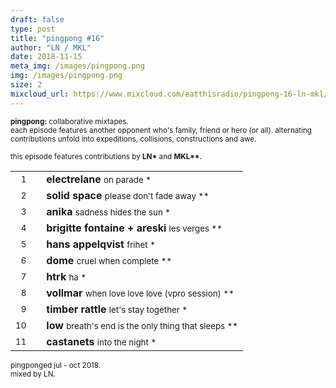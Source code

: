 ```yaml
---
draft: false
type: post
title: "pingpong #16"
author: "LN / MKL"
date: 2018-11-15
meta_img: /images/pingpong.png
img: /images/pingpong.png
size: 2
mixcloud_url: https://www.mixcloud.com/eatthisradio/pingpong-16-ln-mkl/ 
---
```



<small><b>pingpong:</b> collaborative mixtapes.<br>
	each episode features another opponent who's family, friend or hero (or all). alternating contributions unfold into expeditions, collisions, constructions and awe.</small>

<small>this episode features contributions by <b>LN\*</b> and <b>MKL\*\*</b>.</small>



|                  |   |         		|
|----------------: |---| -------------	|
| <small>1</small> |   | **electrelane** 				<small>		on parade				*</small>   |
| <small>2</small> |   | **solid space**				<small>		please don't fade away	**</small>	|
| <small>3</small> |   | **anika** 						<small>		sadness hides the sun	*</small>   |
| <small>4</small> |   | **brigitte fontaine + areski** <small>		les verges 				**</small>	|
| <small>5</small> |   | **hans appelqvist**			<small>		frihet					*</small>   |
| <small>6</small> |   | **dome** 						<small>		cruel when complete		**</small>	|
| <small>7</small> |   | **htrk** 						<small>		ha 						*</small>   |
| <small>8</small> |   | **vollmar** 					<small>		when love love love (vpro session) 				**</small>|
| <small>9</small> |   | **timber rattle** 				<small>		let's stay together		*</small>|
| <small>10</small>|   | **low** 						<small>		breath's end is the only thing that sleeps 				**</small>|
| <small>11</small>|   | **castanets** 					<small>		into the night			*</small>|



<small>pingponged jul - oct 2018.<br>mixed by LN.</small>
